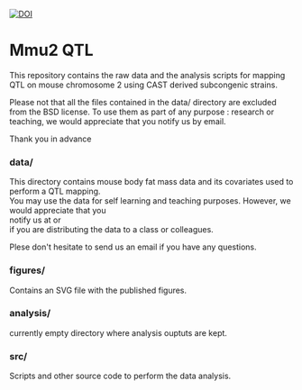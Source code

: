 [![DOI](https://zenodo.org/badge/7281/RodrigoGM/Mmu2QTL.png)](http://dx.doi.org/10.5281/zenodo.12793)


Mmu2 QTL
==========
This repository contains the raw data and the analysis scripts for mapping QTL on mouse chromosome 2 using CAST derived subcongenic strains.

Please not that all the files contained in the data/ directory are excluded from the BSD license. To use them as part of any purpose : research or teaching, we would appreciate that you notify us by email.

Thank you in advance

### data/

This directory contains mouse body fat mass data and its covariates used to perform a QTL mapping.\
 You may use the data for self learning and teaching purposes. However, we would appreciate that you\
 notify us at <jfmedrano at ucdavis dot edu> or <rodrigo dot gularte at ulg dot ac dot be>\
 if you are distributing the data to a class or colleagues.

Plese don't hesitate to send us an email if you have any questions.

### figures/

Contains an SVG file with the published figures.

### analysis/

currently empty directory where analysis ouptuts are kept.

### src/

Scripts and other source code to perform the data analysis.


